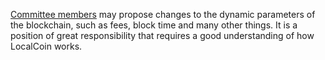 [Committee members](introduction/committee) may propose changes to the dynamic parameters of the blockchain, such as fees, block time and many other things. It is a position of great responsibility that requires a good understanding of how LocalCoin works.
